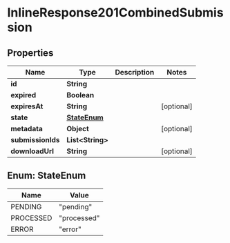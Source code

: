 
# InlineResponse201CombinedSubmission

## Properties
Name | Type | Description | Notes
------------ | ------------- | ------------- | -------------
**id** | **String** |  | 
**expired** | **Boolean** |  | 
**expiresAt** | **String** |  |  [optional]
**state** | [**StateEnum**](#StateEnum) |  | 
**metadata** | **Object** |  |  [optional]
**submissionIds** | **List&lt;String&gt;** |  | 
**downloadUrl** | **String** |  |  [optional]


<a name="StateEnum"></a>
## Enum: StateEnum
Name | Value
---- | -----
PENDING | &quot;pending&quot;
PROCESSED | &quot;processed&quot;
ERROR | &quot;error&quot;



